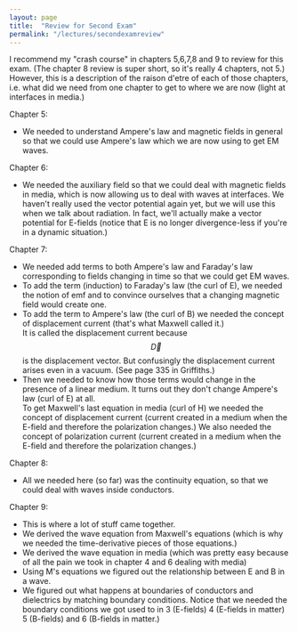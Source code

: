 ```yaml
---
layout: page
title:  "Review for Second Exam"
permalink: "/lectures/secondexamreview"
---
```


I recommend my "crash course" in chapters 5,6,7,8 and 9 to review for this
exam. (The chapter 8 review is super short, so it's really 4 chapters, not 5.)
However, this is a description of the raison d'etre of each of those chapters, i.e.
what did we need from one chapter to get to where we are now (light at interfaces
in media.)

Chapter 5:
* We needed to understand Ampere's law and magnetic fields in general so that we
could use Ampere's law which we are now using to get EM waves.

Chapter 6:
* We needed the auxiliary field so that we could deal with magnetic fields in media, which
is now allowing us to deal with waves at interfaces. We
haven't really used the vector potential again yet, but we will use this when we
talk about radiation.  In fact, we'll actually make a vector potential for E-fields 
(notice that E is no longer divergence-less if you're in a dynamic situation.)

Chapter 7: 
* We needed add terms to both Ampere's law and Faraday's law corresponding to
fields changing in time so that we could get EM waves.
* To add the term (induction) to Faraday's
law (the curl of E), we needed the notion of
emf and  to convince ourselves that a changing magnetic field would create one.
* To add the term to Ampere's law (the curl of B) 
we needed the concept of displacement current (that's what Maxwell called it.)  
It is called the displacement current because $$\vec{D}$$ is the displacement
vector. But confusingly the displacement current arises even in a vacuum. (See page
335 in Griffiths.) 
* Then we needed to know how those terms would change in the presence of a linear medium.
It turns out they don't change Ampere's law (curl of E) at all.  
To get Maxwell's last equation in media (curl of H)
we needed the concept of displacement current (current created in a medium when the
E-field and therefore the polarization changes.)  We also needed the concept of
polarization current (current created in a medium when the E-field and therefore
the polarization changes.)

Chapter 8:
* All we needed here (so far) was the continuity equation, so that we could deal
with waves inside conductors.

Chapter 9:
* This is where a lot of stuff came together.
* We derived the wave equation from Maxwell's equations (which is why we needed the
time-derivative pieces of those equations.)
* We derived the wave equation in media (which was pretty easy because of all the
pain we took in chapter 4 and 6 dealing with media)
* Using M's equations we figured out the relationship between E and B in a wave.
* We figured out what happens at boundaries of conductors and dielectrics by 
matching boundary conditions.  Notice that we needed the boundary conditions we
got used to in 3 (E-fields) 4 (E-fields in matter) 5 (B-fields) and 6 (B-fields in
matter.)
